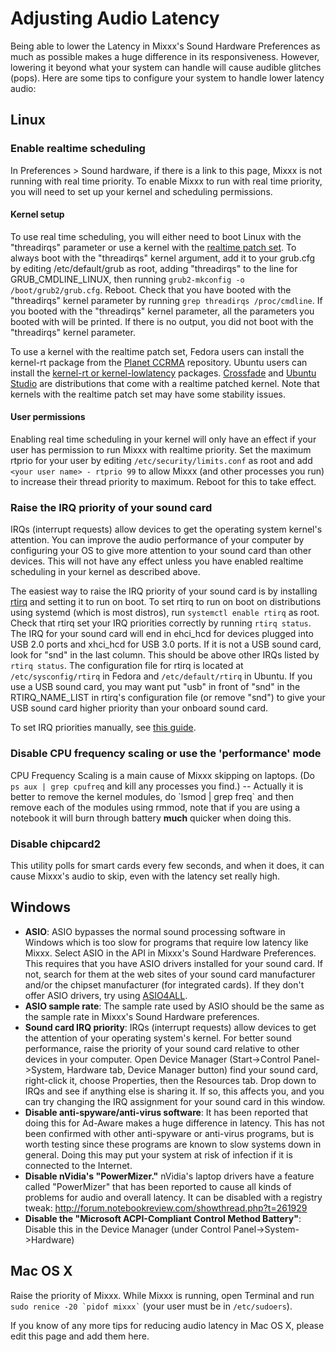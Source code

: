 # Adjusting Audio Latency

Being able to lower the Latency in Mixxx's Sound Hardware Preferences as
much as possible makes a huge difference in its responsiveness. However,
lowering it beyond what your system can handle will cause audible
glitches (pops). Here are some tips to configure your system to handle
lower latency audio:

## Linux

### Enable realtime scheduling

In Preferences \> Sound hardware, if there is a link to this page, Mixxx
is not running with real time priority. To enable Mixxx to run with real
time priority, you will need to set up your kernel and scheduling
permissions.

#### Kernel setup

To use real time scheduling, you will either need to boot Linux with the
"threadirqs" parameter or use a kernel with the [realtime patch
set](https://rt.wiki.kernel.org/index.php/Main_Page). To always boot
with the "threadirqs" kernel argument, add it to your grub.cfg by
editing /etc/default/grub as root, adding "threadirqs" to the line for
GRUB\_CMDLINE\_LINUX, then running `grub2-mkconfig -o
/boot/grub2/grub.cfg`. Reboot. Check that you have booted with the
"threadirqs" kernel parameter by running `grep threadirqs
/proc/cmdline`. If you booted with the "threadirqs" kernel parameter,
all the parameters you booted with will be printed. If there is no
output, you did not boot with the "threadirqs" kernel parameter.

To use a kernel with the realtime patch set, Fedora users can install
the kernel-rt package from the [Planet
CCRMA](http://ccrma.stanford.edu/planetccrma/software/) repository.
Ubuntu users can install the [kernel-rt or
kernel-lowlatency](https://help.ubuntu.com/community/UbuntuStudio/RealTimeKernel)
packages. [Crossfade](http://nongnu.org/crossfade) and [Ubuntu
Studio](http://ubuntustudio.org/) are distributions that come with a
realtime patched kernel. Note that kernels with the realtime patch set
may have some stability issues.

#### User permissions

Enabling real time scheduling in your kernel will only have an effect if
your user has permission to run Mixxx with realtime priority. Set the
maximum rtprio for your user by editing `/etc/security/limits.conf` as
root and add `<your user name> - rtprio 99` to allow Mixxx (and other
processes you run) to increase their thread priority to maximum. Reboot
for this to take effect.

### Raise the IRQ priority of your sound card

IRQs (interrupt requests) allow devices to get the operating system
kernel's attention. You can improve the audio performance of your
computer by configuring your OS to give more attention to your sound
card than other devices. This will not have any effect unless you have
enabled realtime scheduling in your kernel as described above.

The easiest way to raise the IRQ priority of your sound card is by
installing [rtirq](http://www.rncbc.org/archive/#rtirq) and setting it
to run on boot. To set rtirq to run on boot on distributions using
systemd (which is most distros), run `systemctl enable rtirq` as root.
Check that rtirq set your IRQ priorities correctly by running `rtirq
status`. The IRQ for your sound card will end in ehci\_hcd for devices
plugged into USB 2.0 ports and xhci\_hcd for USB 3.0 ports. If it is not
a USB sound card, look for "snd" in the last column. This should be
above other IRQs listed by `rtirq status`. The configuration file for
rtirq is located at `/etc/sysconfig/rtirq` in Fedora and
`/etc/default/rtirq` in Ubuntu. If you use a USB sound card, you may
want put "usb" in front of "snd" in the RTIRQ\_NAME\_LIST in rtirq's
configuration file (or remove "snd") to give your USB sound card higher
priority than your onboard sound card.

To set IRQ priorities manually, see [this
guide](http://subversion.ffado.org/wiki/IrqPriorities).

### Disable CPU frequency scaling or use the 'performance' mode

CPU Frequency Scaling is a main cause of Mixxx skipping on laptops. (Do
`ps aux | grep cpufreq` and kill any processes you find.) -- Actually it
is better to remove the kernel modules, do \`lsmod | grep freq\` and
then remove each of the modules using rmmod, note that if you are using
a notebook it will burn through battery **much** quicker when doing
this.

### Disable chipcard2

This utility polls for smart cards every few seconds, and when it does,
it can cause Mixxx's audio to skip, even with the latency set really
high.

## Windows

  - **ASIO**: ASIO bypasses the normal sound processing software in
    Windows which is too slow for programs that require low latency like
    Mixxx. Select ASIO in the API in Mixxx's Sound Hardware Preferences.
    This requires that you have ASIO drivers installed for your sound
    card. If not, search for them at the web sites of your sound card
    manufacturer and/or the chipset manufacturer (for integrated cards).
    If they don't offer ASIO drivers, try using
    [ASIO4ALL](http://www.asio4all.com/).
  - **ASIO sample rate**: The sample rate used by ASIO should be the
    same as the sample rate in Mixxx's Sound Hardware preferences.
  - **Sound card IRQ priority**: IRQs (interrupt requests) allow devices
    to get the attention of your operating system's kernel. For better
    sound performance, raise the priority of your sound card relative to
    other devices in your computer. Open Device Manager (Start-\>Control
    Panel-\>System, Hardware tab, Device Manager button) find your sound
    card, right-click it, choose Properties, then the Resources tab.
    Drop down to IRQs and see if anything else is sharing it. If so,
    this affects you, and you can try changing the IRQ assignment for
    your sound card in this window.
  - **Disable anti-spyware/anti-virus software**: It has been reported
    that doing this for Ad-Aware makes a huge difference in latency.
    This has not been confirmed with other anti-spyware or anti-virus
    programs, but is worth testing since these programs are known to
    slow systems down in general. Doing this may put your system at risk
    of infection if it is connected to the Internet.
  - **Disable nVidia's "PowerMizer."** nVidia's laptop drivers have a
    feature called "PowerMizer" that has been reported to cause all
    kinds of problems for audio and overall latency. It can be disabled
    with a registry tweak:
    <http://forum.notebookreview.com/showthread.php?t=261929>
  - **Disable the "Microsoft ACPI-Compliant Control Method Battery"**:
    Disable this in the Device Manager (under Control
    Panel-\>System-\>Hardware)

## Mac OS X

Raise the priority of Mixxx. While Mixxx is running, open Terminal and
run `` sudo renice -20 `pidof mixxx` `` (your user must be in
`/etc/sudoers`).

If you know of any more tips for reducing audio latency in Mac OS X,
please edit this page and add them here.
